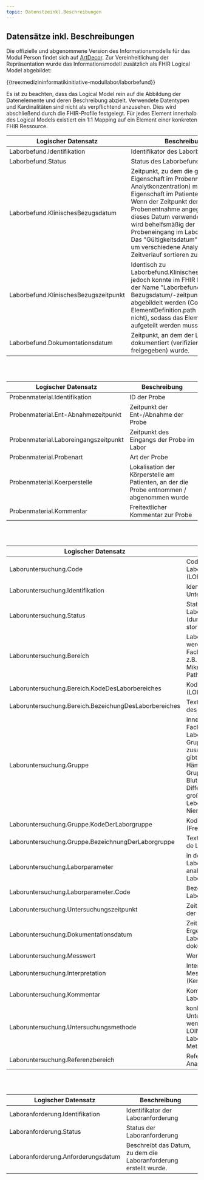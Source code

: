 ```yaml
---
topic: Datenstzeinkl.Beschreibungen
---
```

## Datensätze inkl. Beschreibungen

Die offizielle und abgenommene Version des Informationsmodells für das Modul Person findet sich auf [ArtDecor](https://art-decor.org/art-decor/decor-datasets--mide-). Zur Vereinheitlichung der Repräsentation wurde das Informationsmodell zusätzlich als FHIR Logical Model abgebildet:

{{tree:medizininformatikinitiative-modullabor/laborbefund}}

Es ist zu beachten, dass das Logical Model rein auf die Abbildung der Datenelemente und deren Beschreibung abzielt. Verwendete Datentypen und Kardinalitäten sind nicht als verpflichtend anzusehen. Dies wird abschließend durch die FHIR-Profile festgelegt. Für jedes Element innerhalb des Logical Models existiert ein 1:1 Mapping auf ein Element einer konkreten FHIR Ressource.

| Logischer Datensatz | Beschreibung |
|--------------|-----------|
| Laborbefund.Identifikation     |  Identifikator des Laborbefunds        |
| Laborbefund.Status     |  Status des Laborbefunds       |
| Laborbefund.KlinischesBezugsdatum     |  Zeitpunkt, zu dem die gemessene Eigenschaft im Probenmaterial (e.g. Analytkonzentration) mutmaßlich der Eigenschaft im Patienten entsprach. Wenn der Zeitpunkt der Probenentnahme angegeben ist, wird dieses Datum verwendet. Andernfalls wird behelfsmäßig der Probeneingang im Labor gewählt. Das "Gültigkeitsdatum" ist wichtig, um verschiedene Analysen im Zeitverlauf sortieren zu können.       |
| Laborbefund.KlinischesBezugszeitpunkt | Identisch zu Laborbefund.KlinischesBezugsdatum, jedoch konnte im FHIR Logical Model der Name "Laborbefund.Klinisches/r Bezugsdatum/-zeitpunkt nicht abgebildelt werden (Constraint in ElementDefinition.path erlaubt '/' nicht), sodass das Elemente aufgeteilt werden musste."|
| Laborbefund.Dokumentationsdatum     |  Zeitpunkt, an dem der Laborbefund dokumentiert (verifiziert und freigegeben) wurde. |

<br><br>

| Logischer Datensatz | Beschreibung |
|--------------|-----------|
| Probenmaterial.Identifikation     |   ID der Probe     |
| Probenmaterial.Ent-Abnahmezeitpunkt     |  Zeitpunkt der Ent-/Abnahme der Probe|
| Probenmaterial.Laboreingangszeitpunkt	     |  Zeitpunkt des Eingangs der Probe im Labor|
| Probenmaterial.Probenart     | Art der Probe |
| Probenmaterial.Koerperstelle     | Lokalisation der Körperstelle am Patienten, an der die Probe entnommen / abgenommen wurde |
| Probenmaterial.Kommentar     | Freitextlicher Kommentar zur Probe |

<br><br>

| Logischer Datensatz | Beschreibung |
|--------------|-----------|
| Laboruntersuchung.Code    | Code des Laborparameters (LOINC) |
| Laboruntersuchung.Identifikation     |  Identifikator der Untersuchung     |
| Laboruntersuchung.Status     |  Status der Laboruntersuchung (durchgeführt, offen, storniert)|
| Laboruntersuchung.Bereich     | Laboruntersuchungen werden in diagnostische Fachbereiche gruppiert, z.B. Hämatologie, Mikrobiologie, Pathologie etc.|
| Laboruntersuchung.Bereich.KodeDesLaborbereiches     | Kode des Laborbereichs (LOINC)|
| Laboruntersuchung.Bereich.BezeichungDesLaborbereiches     | Textuelle Beschreibung des Laborbereiches|
| Laboruntersuchung.Gruppe     | Innerhalb der Fachbereiche werden Laboruntersuchungen in Gruppen zusammengefasst, z.B. gibt es in der Hämatologie die Gruppen kleines Blutbild, Differentialblutbild, großes Blutbild, Leberwerte, Nierenwerte etc.|
| Laboruntersuchung.Gruppe.KodeDerLaborgruppe     | Kode der Laborgruppe (Frei wählbar)|
| Laboruntersuchung.Gruppe.BezeichnungDerLaborgruppe     | Textuelle Beschreibung de Laborgruppe|
| Laboruntersuchung.Laborparameter     | in der Laboruntersuchung analysierter/gemessener Laborparameter |
| Laboruntersuchung.Laborparameter.Code    | Bezeichnung des Laborparameters |
| Laboruntersuchung.Untersuchungszeitpunkt     |  Zeitpunkt des Beginns der Untersuchung |
| Laboruntersuchung.Dokumentationsdatum     | Zeitpunkt, an dem das Ergebnis der Laboruntersuchung dokumentiert wurde|
| Laboruntersuchung.Messwert     | Wert der Analyse|
| Laboruntersuchung.Interpretation     | Interpretation des Messwerts (Kennzeichen)|
| Laboruntersuchung.Kommentar     |  Kommentierung der Laboruntersuchung|
| Laboruntersuchung.Untersuchungsmethode     |  konkrete Untersuchungsmethode, wenn ein verwendeter LOINC-Code für den Laborparameter keine Methode enthält|
| Laboruntersuchung.Referenzbereich     |  Referenzbereich der Analyse.|

<br><br>


| Logischer Datensatz | Beschreibung |
|--------------|-----------|
| Laboranforderung.Identifikation     |  Identifikator der Laboranforderung|
| Laboranforderung.Status     | Status der Laboranforderung|
| Laboranforderung.Anforderungsdatum     | Beschreibt das Datum, zu dem die Laboranforderung erstellt wurde.|
